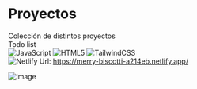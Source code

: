 # Proyectos
Colección de distintos proyectos   
Todo list  
![JavaScript](https://img.shields.io/badge/javascript-%23323330.svg?style=for-the-badge&logo=javascript&logoColor=%23F7DF1E) 
![HTML5](https://img.shields.io/badge/html5-%23E34F26.svg?style=for-the-badge&logo=html5&logoColor=white) 
![TailwindCSS](https://img.shields.io/badge/tailwindcss-%2338B2AC.svg?style=for-the-badge&logo=tailwind-css&logoColor=white)   
![Netlify](https://img.shields.io/badge/netlify-%23000000.svg?style=for-the-badge&logo=netlify&logoColor=#00C7B7) 
Url: https://merry-biscotti-a214eb.netlify.app/

![image](https://user-images.githubusercontent.com/56416438/230667884-7f2514df-fba2-4f76-bec9-34ab893e96c5.png)



